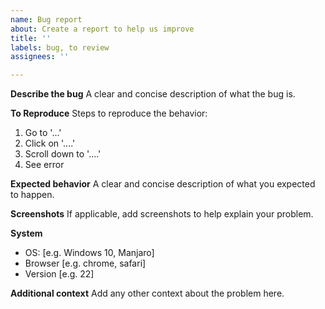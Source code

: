 ```yaml
---
name: Bug report
about: Create a report to help us improve
title: ''
labels: bug, to review
assignees: ''

---
```


**Describe the bug**
A clear and concise description of what the bug is.

**To Reproduce**
Steps to reproduce the behavior:
1. Go to '...'
2. Click on '....'
3. Scroll down to '....'
4. See error

**Expected behavior**
A clear and concise description of what you expected to happen.

**Screenshots**
If applicable, add screenshots to help explain your problem.

**System**
 - OS: [e.g. Windows 10, Manjaro]
 - Browser [e.g. chrome, safari]
 - Version [e.g. 22]

**Additional context**
Add any other context about the problem here.
